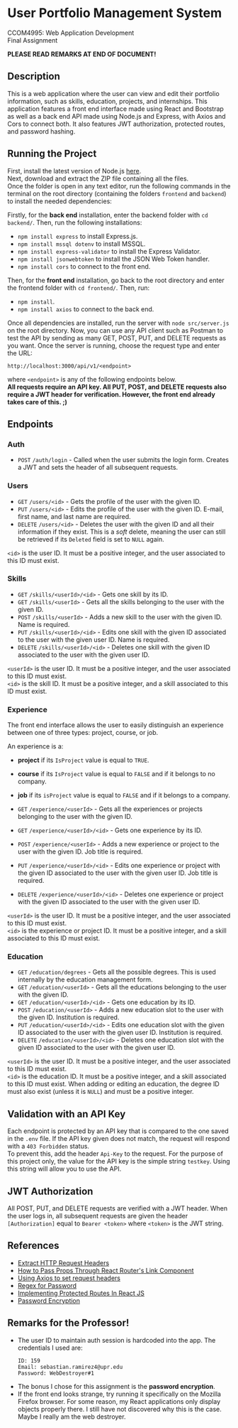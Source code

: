 # User Portfolio Management System

CCOM4995: Web Application Development \
Final Assignment

**PLEASE READ REMARKS AT END OF DOCUMENT!**

## Description

This is a web application where the user can view and edit their portfolio information, such as skills, education, projects, and internships. This application features a front end interface made using React and Bootstrap as well as a back end API made using Node.js and Express, with Axios and Cors to connect both. It also features JWT authorization, protected routes, and password hashing.

## Running the Project

First, install the latest version of Node.js [here](https://nodejs.org/en). \
Next, download and extract the ZIP file containing all the files. \
Once the folder is open in any text editor, run the following commands in the terminal on the root directory (containing the folders `frontend` and `backend`) to install the needed dependencies:

Firstly, for the **back end** installation, enter the backend folder with `cd backend/`. Then, run the following installations:
- `npm install express` to install Express.js.
- `npm install mssql dotenv` to install MSSQL.
- `npm install express-validator` to install the Express Validator.
- `npm install jsonwebtoken` to install the JSON Web Token handler.
- `npm install cors` to connect to the front end.

Then, for the **front end** installation, go back to the root directory and enter the frontend folder with `cd frontend/`. Then, run:
- `npm install`.
- `npm install axios` to connect to the back end.

Once all dependencies are installed, run the server with `node src/server.js` on the root directory.
Now, you can use any API client such as Postman to test the API by sending as many GET, POST, PUT, and DELETE requests as you want. Once the server is running, choose the request type and enter the URL:
```
http://localhost:3000/api/v1/<endpoint>
```
where `<endpoint>` is any of the following endpoints below. \
**All requests require an API key. All PUT, POST, and DELETE requests also require a JWT header for verification. However, the front end already takes care of this. ;)**

## Endpoints

### Auth

- `POST` `/auth/login` - Called when the user submits the login form. Creates a JWT and sets the header of all subsequent requests.

### Users

- `GET` `/users/<id>` - Gets the profile of the user with the given ID.
- `PUT` `/users/<id>` - Edits the profile of the user with the given ID. E-mail, first name, and last name are required.
- `DELETE` `/users/<id>` - Deletes the user with the given ID and all their information if they exist. This is a *soft* delete, meaning the user can still be retrieved if its `Deleted` field is set to `NULL` again.

`<id>` is the user ID. It must be a positive integer, and the user associated to this ID must exist.

### Skills

- `GET` `/skills/<userId>/<id>` - Gets one skill by its ID.
- `GET` `/skills/<userId>` - Gets all the skills belonging to the user with the given ID.
- `POST` `/skills/<userId>` - Adds a new skill to the user with the given ID. Name is required.
- `PUT` `/skills/<userId>/<id>` - Edits one skill with the given ID associated to the user with the given user ID. Name is required.
- `DELETE` `/skills/<userId>/<id>` - Deletes one skill with the given ID associated to the user with the given user ID.

`<userId>` is the user ID. It must be a positive integer, and the user associated to this ID must exist. \
`<id>` is the skill ID. It must be a positive integer, and a skill associated to this ID must exist.

### Experience

The front end interface allows the user to easily distinguish an experience between one of three types: project, course, or job.

An experience is a:
- **project** if its `IsProject` value is equal to `TRUE`.
- **course** if its `IsProject` value is equal to `FALSE` and if it belongs to no company.
- **job** if its `isProject` value is equal to `FALSE` and if it belongs to a company.

- `GET` `/experience/<userId>` - Gets all the experiences or projects belonging to the user with the given ID.
- `GET` `/experience/<userId>/<id>` - Gets one experience by its ID.
- `POST` `/experience/<userId>` - Adds a new experience or project to the user with the given ID. Job title is required.
- `PUT` `/experience/<userId>/<id>` - Edits one experience or project with the given ID associated to the user with the given user ID. Job title is required.
- `DELETE` `/experience/<userId>/<id>` - Deletes one experience or project with the given ID associated to the user with the given user ID.

`<userId>` is the user ID. It must be a positive integer, and the user associated to this ID must exist. \
`<id>` is the experience or project ID. It must be a positive integer, and a skill associated to this ID must exist.

### Education

- `GET` `/education/degrees` - Gets all the possible degrees. This is used internally by the education management form.
- `GET` `/education/<userId>` - Gets all the educations belonging to the user with the given ID.
- `GET` `/education/<userId>/<id>` - Gets one education by its ID.
- `POST` `/education/<userId>` - Adds a new education slot to the user with the given ID. Institution is required.
- `PUT` `/education/<userId>/<id>` - Edits one education slot with the given ID associated to the user with the given user ID. Institution is required.
- `DELETE` `/education/<userId>/<id>` - Deletes one education slot with the given ID associated to the user with the given user ID.

`<userId>` is the user ID. It must be a positive integer, and the user associated to this ID must exist. \
`<id>` is the education ID. It must be a positive integer, and a skill associated to this ID must exist.
When adding or editing an education, the degree ID must also exist (unless it is `NULL`) and must be a positive integer.

## Validation with an API Key
Each endpoint is protected by an API key that is compared to the one saved in the `.env` file. If the API key given does not match, the request will respond with a `403 Forbidden` status. \
To prevent this, add the header `Api-Key` to the request. For the purpose of this project only, the value for the API key is the simple string `testkey`. Using this string will allow you to use the API.

## JWT Authorization
All POST, PUT, and DELETE requests are verified with a JWT header. When the user logs in, all subsequent requests are given the header `[Authorization]` equal to `Bearer <token>` where `<token>` is the JWT string.

## References

- [Extract HTTP Request Headers](https://stackoverflow.com/questions/13147693/how-to-extract-request-http-headers-from-a-request-using-nodejs-connect)
- [How to Pass Props Through React Router's Link Component](https://ui.dev/react-router-pass-props-to-link)
- [Using Axios to set request headers](https://blog.logrocket.com/using-axios-set-request-headers/)
- [Regex for Password](https://stackoverflow.com/questions/19605150/regex-for-password-must-contain-at-least-eight-characters-at-least-one-number-a)
- [Implementing Protected Routes In React JS](https://medium.com/@yogeshmulecraft/implementing-protected-routes-in-react-js-b39583be0740)
- [Password Encryption](https://www.npmjs.com/package/bcrypt)

## Remarks for the Professor!

- The user ID to maintain auth session is hardcoded into the app. The credentials I used are:
    ```
    ID: 159
    Email: sebastian.ramirez4@upr.edu
    Password: WebDestroyer#1
    ```
- The bonus I chose for this assignment is the **password encryption**.
- If the front end looks strange, try running it specifically on the Mozilla Firefox browser. For some reason, my React applications only display objects properly there. I still have not discovered why this is the case. Maybe I really am the web destroyer.